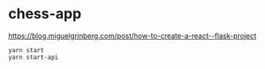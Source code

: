 # chess-app

https://blog.miguelgrinberg.com/post/how-to-create-a-react--flask-project

```
yarn start
yarn start-api
```
